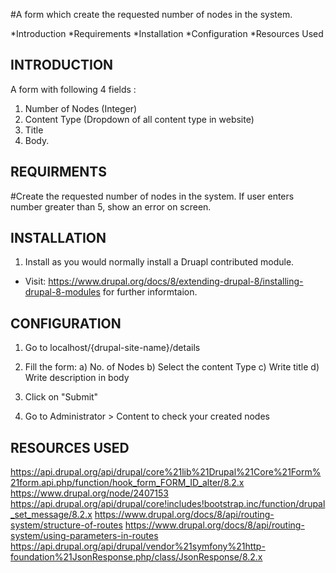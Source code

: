 #A form which create the requested number of nodes in the system.

  *Introduction
  *Requirements
  *Installation
  *Configuration
  *Resources Used
  

INTRODUCTION
----------------------

A form with following 4 fields : 
  1. Number of Nodes (Integer)
  2. Content Type (Dropdown of all content type in website)
  3. Title
  4. Body.


REQUIRMENTS
----------------------

#Create the requested number of nodes in the system. If user enters number greater than 5, show an error on screen.


INSTALLATION
----------------------

1. Install as you would  normally install a Druapl contributed module. 
* Visit: https://www.drupal.org/docs/8/extending-drupal-8/installing-drupal-8-modules
for further informtaion.


CONFIGURATION
----------------------

1. Go to localhost/{drupal-site-name}/details

2. Fill the form: 
     a) No. of Nodes
     b) Select the content Type
     c) Write title
     d) Write description in body
     
3. Click on "Submit"

4. Go to Administrator > Content to check your created nodes


RESOURCES USED
----------------------

https://api.drupal.org/api/drupal/core%21lib%21Drupal%21Core%21Form%21form.api.php/function/hook_form_FORM_ID_alter/8.2.x
https://www.drupal.org/node/2407153
https://api.drupal.org/api/drupal/core!includes!bootstrap.inc/function/drupal_set_message/8.2.x
https://www.drupal.org/docs/8/api/routing-system/structure-of-routes
https://www.drupal.org/docs/8/api/routing-system/using-parameters-in-routes
https://api.drupal.org/api/drupal/vendor%21symfony%21http-foundation%21JsonResponse.php/class/JsonResponse/8.2.x
